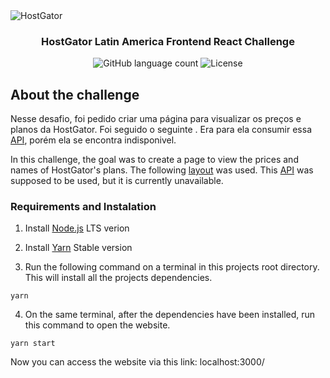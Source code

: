 <img alt="HostGator" src="https://www.hostgator.com/blog/wp-content/uploads/2019/04/cropped-HG-Logo_default-default.png" />

<h3 align="center">
  HostGator Latin America Frontend React Challenge
</h3>

<p align="center">
  <img alt="GitHub language count" src="https://img.shields.io/github/languages/count/tmpires/hostgator-challenge?color=%2304D361">

  <img alt="License" src="https://img.shields.io/badge/license-MIT-%2304D361">
</p>

## About the challenge

Nesse desafio, foi pedido criar uma página para visualizar os preços e planos da HostGator. Foi seguido o seguinte . Era para ela consumir essa [API](https://6dd1804f-a914-4c99-a1ed-58adca2bca74.mock.pstmn.io/prices), porém ela se encontra indisponivel.

In this challenge, the goal was to create a page to view the prices and names of HostGator's plans. The following [layout](https://xd.adobe.com/spec/31631e0c-bd84-4a01-5f67-27878b4deffa-4752/) was used. This [API](https://6dd1804f-a914-4c99-a1ed-58adca2bca74.mock.pstmn.io/prices) was supposed to be used, but it is currently unavailable. 
 
### Requirements and Instalation


1. Install [Node.js](https://nodejs.org/en/download/) LTS verion

2. Install [Yarn](https://classic.yarnpkg.com/en/docs/install) Stable version

3. Run the following command on a terminal in this projects root directory. This will install all the projects dependencies.

```
yarn
```

4. On the same terminal, after the dependencies have been installed, run this command to open the website.

```
yarn start
```

Now you can access the website via this link: localhost:3000/
